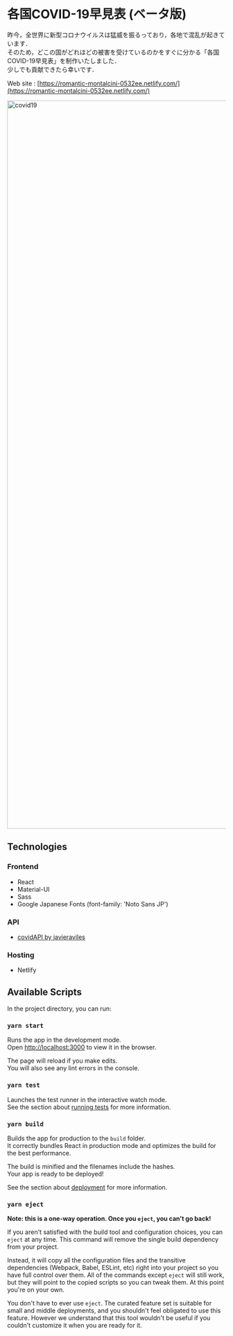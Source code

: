 各国COVID-19早見表 (ベータ版)
====

昨今，全世界に新型コロナウイルスは猛威を振るっており，各地で混乱が起きています．<br>
そのため，どこの国がどれほどの被害を受けているのかをすぐに分かる「各国COVID-19早見表」を制作いたしました．<br>
少しでも貢献できたら幸いです．

Web site : [https://romantic-montalcini-0532ee.netlify.com/](https://romantic-montalcini-0532ee.netlify.com/)

<img width="1679" alt="covid19" src="https://user-images.githubusercontent.com/33449024/78641598-6c21f080-78ec-11ea-8fc5-930c7cd60446.png">


## Technologies
### Frontend
- React
- Material-UI
- Sass
- Google Japanese Fonts (font-family: 'Noto Sans JP')

### API
- [covidAPI by javieraviles](https://github.com/javieraviles/covidAPI/tree/master/www)

### Hosting
- Netlify



## Available Scripts

In the project directory, you can run:

### `yarn start`

Runs the app in the development mode.<br />
Open [http://localhost:3000](http://localhost:3000) to view it in the browser.

The page will reload if you make edits.<br />
You will also see any lint errors in the console.

### `yarn test`

Launches the test runner in the interactive watch mode.<br />
See the section about [running tests](https://facebook.github.io/create-react-app/docs/running-tests) for more information.

### `yarn build`

Builds the app for production to the `build` folder.<br />
It correctly bundles React in production mode and optimizes the build for the best performance.

The build is minified and the filenames include the hashes.<br />
Your app is ready to be deployed!

See the section about [deployment](https://facebook.github.io/create-react-app/docs/deployment) for more information.

### `yarn eject`

**Note: this is a one-way operation. Once you `eject`, you can't go back!**

If you aren't satisfied with the build tool and configuration choices, you can `eject` at any time. This command will remove the single build dependency from your project.

Instead, it will copy all the configuration files and the transitive dependencies (Webpack, Babel, ESLint, etc) right into your project so you have full control over them. All of the commands except `eject` will still work, but they will point to the copied scripts so you can tweak them. At this point you're on your own.

You don't have to ever use `eject`. The curated feature set is suitable for small and middle deployments, and you shouldn't feel obligated to use this feature. However we understand that this tool wouldn't be useful if you couldn't customize it when you are ready for it.
